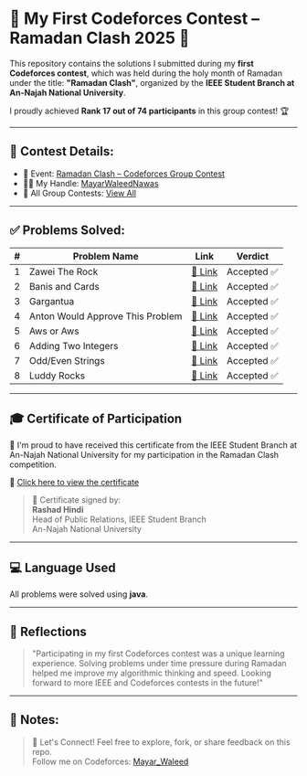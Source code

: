 # 🌙 My First Codeforces Contest – Ramadan Clash 2025 🎉

This repository contains the solutions I submitted during my **first Codeforces contest**, which was held during the holy month of Ramadan under the title: **"Ramadan Clash"**, organized by the **IEEE Student Branch at An-Najah National University**.

I proudly achieved **Rank 17 out of 74 participants** in this group contest! 🏆

---

## 🏁 Contest Details:
- 📅 Event: [Ramadan Clash – Codeforces Group Contest](https://codeforces.com/group/FfWcm169Zg/contest/596768/standings/groupmates/true)
- 🧑‍🎓 My Handle: [MayarWaleedNawas](https://codeforces.com/profile/Mayar_Waleed)
- 🔗 All Group Contests: [View All](https://codeforces.com/group/FfWcm169Zg/contests)

---

## ✅ Problems Solved:

| # | Problem Name                      | Link                                                                                         | Verdict     |
|---|-----------------------------------|----------------------------------------------------------------------------------------------|-------------|
| 1 | Zawei The Rock                    | [🔗 Link](https://codeforces.com/group/FfWcm169Zg/contest/596768/problem/A)                  | Accepted ✅ |
| 2 | Banis and Cards                   | [🔗 Link](https://codeforces.com/group/FfWcm169Zg/contest/596768/problem/B)                  | Accepted ✅ |
| 3 | Gargantua                         | [🔗 Link](https://codeforces.com/group/FfWcm169Zg/contest/596768/problem/C)                  | Accepted ✅ |
| 4 | Anton Would Approve This Problem | [🔗 Link](https://codeforces.com/group/FfWcm169Zg/contest/596768/problem/D)                  | Accepted ✅ |
| 5 | Aws or Aws                        | [🔗 Link](https://codeforces.com/group/FfWcm169Zg/contest/596768/problem/E)                  | Accepted ✅ |
| 6 | Adding Two Integers              | [🔗 Link](https://codeforces.com/group/FfWcm169Zg/contest/596768/problem/F)                  | Accepted ✅ |
| 7 | Odd/Even Strings                 | [🔗 Link](https://codeforces.com/group/FfWcm169Zg/contest/596768/problem/G)                  | Accepted ✅ |
| 8 | Luddy Rocks                      | [🔗 Link](https://codeforces.com/group/FfWcm169Zg/contest/596768/problem/H)                  | Accepted ✅ |

---

## 🎓 Certificate of Participation

🧾 I'm proud to have received this certificate from the IEEE Student Branch at An-Najah National University for my participation in the Ramadan Clash competition.

📎 [Click here to view the certificate](./Mayar_Waleed_Nawas.pdf)

> 📌 Certificate signed by:  
> **Rashad Hindi**  
> Head of Public Relations, IEEE Student Branch  
> An-Najah National University

---

## 💻 Language Used
All problems were solved using **java**.

---

## 📝 Reflections
> "Participating in my first Codeforces contest was a unique learning experience. Solving problems under time pressure during Ramadan helped me improve my algorithmic thinking and speed. Looking forward to more IEEE and Codeforces contests in the future!"

---

## 📝 Notes:
> 🤝 Let's Connect!
Feel free to explore, fork, or share feedback on this repo.  
Follow me on Codeforces: [Mayar_Waleed](https://codeforces.com/profile/Mayar_Waleed)
